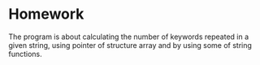 # Homework

The program is about calculating the number of keywords repeated in a given string, using pointer of structure array and by using some of string functions.

